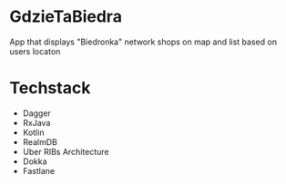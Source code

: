 # GdzieTaBiedra
App that displays "Biedronka" network shops on map and list based on users locaton

# Techstack
- Dagger
- RxJava
- Kotlin
- RealmDB
- Uber RIBs Architecture
- Dokka
- Fastlane
